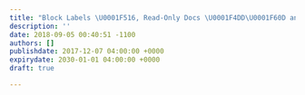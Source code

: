 ```yaml
---
title: "Block Labels \U0001F516, Read-Only Docs \U0001F4DD\U0001F60D and More"
description: ''
date: 2018-09-05 00:40:51 -1100
authors: []
publishdate: 2017-12-07 04:00:00 +0000
expirydate: 2030-01-01 04:00:00 +0000
draft: true

---
```

